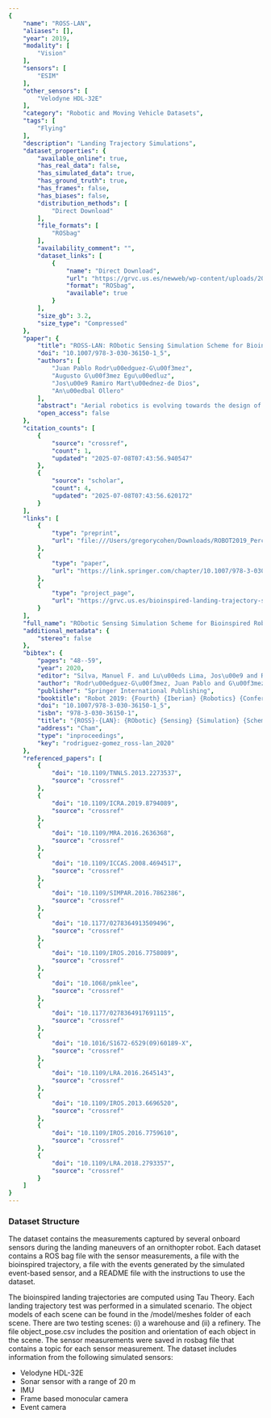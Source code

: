 ```yaml
---
{
    "name": "ROSS-LAN",
    "aliases": [],
    "year": 2019,
    "modality": [
        "Vision"
    ],
    "sensors": [
        "ESIM"
    ],
    "other_sensors": [
        "Velodyne HDL-32E"
    ],
    "category": "Robotic and Moving Vehicle Datasets",
    "tags": [
        "Flying"
    ],
    "description": "Landing Trajectory Simulations",
    "dataset_properties": {
        "available_online": true,
        "has_real_data": false,
        "has_simulated_data": true,
        "has_ground_truth": true,
        "has_frames": false,
        "has_biases": false,
        "distribution_methods": [
            "Direct Download"
        ],
        "file_formats": [
            "ROSbag"
        ],
        "availability_comment": "",
        "dataset_links": [
            {
                "name": "Direct Download",
                "url": "https://grvc.us.es/newweb/wp-content/uploads/2021/03/PerceptionSensorDataset.zip",
                "format": "ROSbag",
                "available": true
            }
        ],
        "size_gb": 3.2,
        "size_type": "Compressed"
    },
    "paper": {
        "title": "ROSS-LAN: RObotic Sensing Simulation Scheme for Bioinspired Robotic Bird LANding",
        "doi": "10.1007/978-3-030-36150-1_5",
        "authors": [
            "Juan Pablo Rodr\u00edguez-G\u00f3mez",
            "Augusto G\u00f3mez Egu\u00edluz",
            "Jos\u00e9 Ramiro Mart\u00ednez-de Dios",
            "An\u00edbal Ollero"
        ],
        "abstract": "Aerial robotics is evolving towards the design of bioinspired platforms capable of resembling the behavior of birds and insects during flight. The development of perception algorithms for navigation of ornithopters requires sensor data information to evaluate and solve the limitations presented during the flight of these platforms. However, the payload constraints and hardware complexity of ornithopters hamper the sensor data acquisition. This paper focuses on the development of a multi-sensor simulator to retrieve the sensor information captured during the landing maneuvers of ornithopters. The landing trajectory is computed by using a bioinspired trajectory generator relying on tau theory. Further, a dataset of the sensor information records obtained during the simulation of several landing trajectories is publicly available online.",
        "open_access": false
    },
    "citation_counts": [
        {
            "source": "crossref",
            "count": 1,
            "updated": "2025-07-08T07:43:56.940547"
        },
        {
            "source": "scholar",
            "count": 4,
            "updated": "2025-07-08T07:43:56.620172"
        }
    ],
    "links": [
        {
            "type": "preprint",
            "url": "file:///Users/gregorycohen/Downloads/ROBOT2019_PerceptionSimulator%20(3).pdf"
        },
        {
            "type": "paper",
            "url": "https://link.springer.com/chapter/10.1007/978-3-030-36150-1_5"
        },
        {
            "type": "project_page",
            "url": "https://grvc.us.es/bioinspired-landing-trajectory-sensor-dataset/."
        }
    ],
    "full_name": "RObotic Sensing Simulation Scheme for Bioinspired Robotic Bird LANding",
    "additional_metadata": {
        "stereo": false
    },
    "bibtex": {
        "pages": "48--59",
        "year": 2020,
        "editor": "Silva, Manuel F. and Lu\u00eds Lima, Jos\u00e9 and Reis, Lu\u00eds Paulo and Sanfeliu, Alberto and Tardioli, Danilo",
        "author": "Rodr\u00edguez-G\u00f3mez, Juan Pablo and G\u00f3mez Egu\u00edluz, Augusto and Mart\u00ednez-de Dios, Jos\u00e9 Ramiro and Ollero, An\u00edbal",
        "publisher": "Springer International Publishing",
        "booktitle": "Robot 2019: {Fourth} {Iberian} {Robotics} {Conference}",
        "doi": "10.1007/978-3-030-36150-1_5",
        "isbn": "978-3-030-36150-1",
        "title": "{ROSS}-{LAN}: {RObotic} {Sensing} {Simulation} {Scheme} for {Bioinspired} {Robotic} {Bird} {LANding}",
        "address": "Cham",
        "type": "inproceedings",
        "key": "rodriguez-gomez_ross-lan_2020"
    },
    "referenced_papers": [
        {
            "doi": "10.1109/TNNLS.2013.2273537",
            "source": "crossref"
        },
        {
            "doi": "10.1109/ICRA.2019.8794089",
            "source": "crossref"
        },
        {
            "doi": "10.1109/MRA.2016.2636368",
            "source": "crossref"
        },
        {
            "doi": "10.1109/ICCAS.2008.4694517",
            "source": "crossref"
        },
        {
            "doi": "10.1109/SIMPAR.2016.7862386",
            "source": "crossref"
        },
        {
            "doi": "10.1177/0278364913509496",
            "source": "crossref"
        },
        {
            "doi": "10.1109/IROS.2016.7758089",
            "source": "crossref"
        },
        {
            "doi": "10.1068/pmklee",
            "source": "crossref"
        },
        {
            "doi": "10.1177/0278364917691115",
            "source": "crossref"
        },
        {
            "doi": "10.1016/S1672-6529(09)60189-X",
            "source": "crossref"
        },
        {
            "doi": "10.1109/LRA.2016.2645143",
            "source": "crossref"
        },
        {
            "doi": "10.1109/IROS.2013.6696520",
            "source": "crossref"
        },
        {
            "doi": "10.1109/IROS.2016.7759610",
            "source": "crossref"
        },
        {
            "doi": "10.1109/LRA.2018.2793357",
            "source": "crossref"
        }
    ]
}
---
```


### Dataset Structure

The dataset contains the measurements captured by several onboard sensors during the landing maneuvers of an ornithopter robot. Each dataset contains a ROS bag file with the sensor measurements, a file with the bioinspired trajectory, a file with the events generated by the simulated event-based sensor, and a README file with the instructions to use the dataset.

The bioinspired landing trajectories are computed using Tau Theory. Each landing trajectory test was performed in a simulated scenario. The object models of each scene can be found in the /model/meshes folder of each scene. There are two testing scenes: (i) a warehouse and (ii) a refinery. The file object_pose.csv includes the position and orientation of each object in the scene. The sensor measurements were saved in rosbag file that contains a topic for each sensor measurement. The dataset includes information from the following simulated sensors:

- Velodyne HDL-32E
- Sonar sensor with a range of 20 m
- IMU
- Frame based monocular camera
- Event camera
